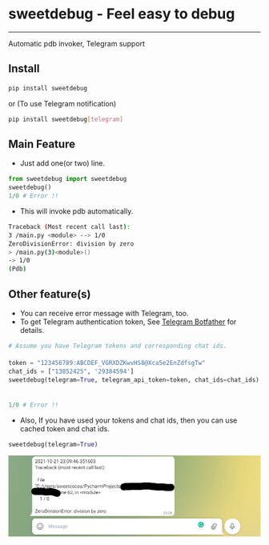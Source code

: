# sweetdebug - Feel easy to debug
---
Automatic pdb invoker, Telegram support

## Install
```bash
pip install sweetdebug
```
or (To use Telegram notification)
```bash
pip install sweetdebug[telegram]
```


## Main Feature
- Just add one(or two) line.
```python
from sweetdebug import sweetdebug
sweetdebug()
1/0 # Error !!
```

- This will invoke pdb automatically.

```bash
Traceback (Most recent call last):
3 /main.py <module> --> 1/0
ZeroDivisionError: division by zero
> /main.py(3)<module>()
-> 1/0
(Pdb) 
```


## Other feature(s)
- You can receive error message with Telegram, too.
- To get Telegram authentication token, See [Telegram Botfather](https://core.telegram.org/bots/features#botfather) for details.
```python
# Assume you have Telegram tokens and corresponding chat ids.

token = "123456789:ABCDEF_VGRXDZKwvHS8@Xca5e2EnZdfsgTw"
chat_ids = ["13852425", '29384594']
sweetdebug(telegram=True, telegram_api_token=token, chat_ids=chat_ids)


1/0 # Error !!
```

- Also, If you have used your tokens and chat ids, then you can use cached token and chat ids.
```python
sweetdebug(telegram=True)
```

![img](./resource/telegram_sample.png)